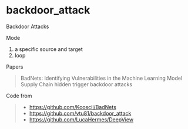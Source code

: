 # backdoor_attack
Backdoor Attacks

Mode
1. a specific source and target
2. loop


Papers
> BadNets: Identifying Vulnerabilities in the Machine Learning Model Supply Chain
> hidden trigger backdoor attacks


Code from
> - https://github.com/Kooscii/BadNets
> - https://github.com/vtu81/backdoor_attack
> - https://github.com/LucaHermes/DeepView